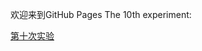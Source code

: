 欢迎来到GitHub Pages
The 10th experiment:

<a href="https://github.com/zddhandsome/zddWeb/tree/master">第十次实验</a>

